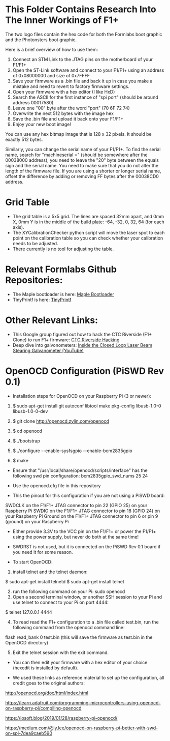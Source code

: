 # This Folder Contains Research Into The Inner Workings of F1+

The two logo files contain the hex code for both the Formlabs boot graphic and the Photonsters boot graphic.

Here is a brief overview of how to use them:
1) Connect an STM Link to the JTAG pins on the motherboard of your F1/F1+
2) Open the ST-Link software and connect to your F1/F1+ using an address of 0x08000000 and size of 0x7FFFF
3) Save your firmware as a .bin file and back it up in case you make a mistake and need to revert to factory firmware settings.
4) Open your firmware with a hex editor (I like HxD)
5) Search the ASCII for the first instance of "spi port" (should be around address 00017580)
6) Leave one "00" byte after the word "port" (70 6F 72 74)
7) Overwrite the next 512 bytes with the image hex
8) Save the .bin file and upload it back onto your F1/F1+
9) Enjoy your new boot image!

You can use any hex bitmap image that is 128 x 32 pixels. It should be exactly 512 bytes.

Similarly, you can change the serial name of your F1/F1+. To find the serial name, search for "machineserial =" (should be somewhere after the 00038000 address); you need to leave the "20" byte between the equals sign and the serial name. You need to make sure that you do not alter the length of the firmware file. If you are using a shorter or longer serial name, offset the difference by adding or removing FF bytes after the 00038CD0 address.

# Grid Table
- The grid table is a 5x5 grid. The lines are spaced 32mm apart, and 0mm X, 0mm Y is in the middle of the build plate: -64, -32, 0, 32, 64 (for each axis).
- The XYCalibrationChecker python script will move the laser spot to each point on the calibration table so you can check whether your calibration needs to be adjusted.
- There currently is no tool for adjusting the table.

# Relevant Formlabs Github Repositories:
- The Maple bootloader is here: [Maple Bootloader](https://github.com/Formlabs/maple-bootloader)
- TinyPrintf is here: [TinyPrintf](https://github.com/Formlabs/tinyprintf)

# Other Relevant Links:
- This Google group figured out how to hack the CTC Riverside (F1+ Clone) to run F1+ firmware: [CTC Riverside Hacking](https://groups.google.com/forum/#!topic/ctc3dprinters/PbFQm_7dXcs%5B1-25%5D)
- Deep dive into galvonometers: [Inside the Closed Loop Laser Beam Stearing Galvanometer (YouTube)](https://www.youtube.com/watch?v=HIBH55cbfLM&list=WL&index=38&t=0s)

# OpenOCD Configuration (PiSWD Rev 0.1)

- Installation steps for OpenOCD on your Raspberry Pi (3 or newer):

1) $ sudo apt-get install git autoconf libtool make pkg-config libusb-1.0-0 libusb-1.0-0-dev

2) $ git clone http://openocd.zylin.com/openocd

3) $ cd openocd

4) $ ./bootstrap

5) $ ./configure --enable-sysfsgpio --enable-bcm2835gpio

6) $ make

- Ensure that "/usr/local/share/openocd/scripts/interface" has the following swd pin configuration: bcm2835gpio_swd_nums 25 24

- Use the openocd.cfg file in this repository

- This the pinout for this configuration if you are not using a PiSWD board:

SWDCLK on the F1/F1+ JTAG connector to pin 22 (GPIO 25) on your Raspberry Pi
SWDIO on the F1/F1+ JTAG connector to pin 18 (GPIO 24) on your Raspberry Pi
Ground on the F1/F1+ JTAG connector to pin 6 or pin 9 (ground) on your Raspberry Pi

- Either provide 3.3V to the VCC pin on the F1/F1+ or power the F1/F1+ using the power supply, but never do both at the same time!

- SWDRST is not used, but it is connected on the PiSWD Rev 0.1 board if you need it for some reason.

- To start OpenOCD:
1) install telnet and the telnet daemon:

$ sudo apt-get install telnetd
$ sudo apt-get install telnet

2) run the following command on your Pi: sudo openocd
3) Open a second terminal window, or another SSH session to your Pi and use telnet to connect to your Pi on port 4444: 

$ telnet 127.0.0.1 4444

4) To read read the F1+ configuration to a .bin file called test.bin, run the following command from the openocd command line: 

flash read_bank 0 test.bin (this will save the firmware as test.bin in the OpenOCD directory)

5) Exit the telnet session with the exit command.

- You can then edit your firmware with a hex editor of your choice (hexedit is installed by default).

- We used these links as reference material to set up the configuration, all credit goes to the original authors:

http://openocd.org/doc/html/index.html

https://learn.adafruit.com/programming-microcontrollers-using-openocd-on-raspberry-pi/compiling-openocd

https://iosoft.blog/2019/01/28/raspberry-pi-openocd/ 

https://medium.com/@ly.lee/openocd-on-raspberry-pi-better-with-swd-on-spi-7dea9caeb590